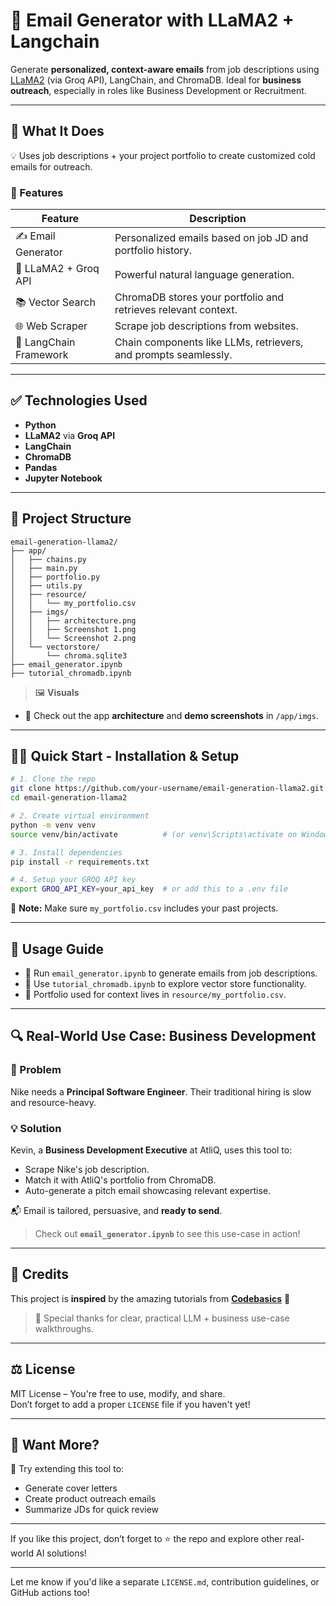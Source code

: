 # 📧 Email Generator with LLaMA2 + Langchain

Generate **personalized, context-aware emails** from job descriptions using [LLaMA2](https://huggingface.co/meta-llama) (via Groq API), LangChain, and ChromaDB. Ideal for **business outreach**, especially in roles like Business Development or Recruitment.

---

## 🧠 What It Does

💡 Uses job descriptions + your project portfolio to create customized cold emails for outreach.

### 🔧 Features

| Feature                | Description                                                                              |
|------------------------|------------------------------------------------------------------------------------------|
| ✍️ Email Generator      | Personalized emails based on job JD and portfolio history.                             |
| 🧠 LLaMA2 + Groq API    | Powerful natural language generation.                                                   |
| 📚 Vector Search        | ChromaDB stores your portfolio and retrieves relevant context.                         |
| 🌐 Web Scraper          | Scrape job descriptions from websites.                                                 |
| 🔗 LangChain Framework  | Chain components like LLMs, retrievers, and prompts seamlessly.                        |

---

## ✅ Technologies Used

- **Python**
- **LLaMA2** via **Groq API**
- **LangChain**
- **ChromaDB**
- **Pandas**
- **Jupyter Notebook**

---

## 📁 Project Structure

```plaintext
email-generation-llama2/
├── app/
│   ├── chains.py
│   ├── main.py
│   ├── portfolio.py
│   ├── utils.py
│   ├── resource/
│   │   └── my_portfolio.csv
│   ├── imgs/
│   │   ├── architecture.png
│   │   ├── Screenshot 1.png
│   │   └── Screenshot 2.png
│   └── vectorstore/
│       └── chroma.sqlite3
├── email_generator.ipynb
├── tutorial_chromadb.ipynb
```

> 🖼️ **Visuals**  
- 📌 Check out the app **architecture** and **demo screenshots** in `/app/imgs`.

---

## 🚶‍♂️ Quick Start - Installation & Setup

```bash
# 1. Clone the repo
git clone https://github.com/your-username/email-generation-llama2.git
cd email-generation-llama2

# 2. Create virtual environment
python -m venv venv
source venv/bin/activate          # (or venv\Scripts\activate on Windows)

# 3. Install dependencies
pip install -r requirements.txt

# 4. Setup your GROQ API key
export GROQ_API_KEY=your_api_key  # or add this to a .env file
```

🧠 **Note:** Make sure `my_portfolio.csv` includes your past projects.

---

## 🚀 Usage Guide

- 🔹 Run `email_generator.ipynb` to generate emails from job descriptions.
- 🔹 Use `tutorial_chromadb.ipynb` to explore vector store functionality.
- 🔹 Portfolio used for context lives in `resource/my_portfolio.csv`.

---

## 🔍 Real-World Use Case: Business Development

### 🏢 Problem
Nike needs a **Principal Software Engineer**. Their traditional hiring is slow and resource-heavy.

### 💡 Solution
Kevin, a **Business Development Executive** at AtliQ, uses this tool to:

- Scrape Nike's job description.
- Match it with AtliQ's portfolio from ChromaDB.
- Auto-generate a pitch email showcasing relevant expertise.

📬 Email is tailored, persuasive, and **ready to send**.

> Check out **`email_generator.ipynb`** to see this use-case in action!

---

## 🙏 Credits

This project is **inspired** by the amazing tutorials from **[Codebasics](https://www.youtube.com/@codebasics)** 🙌  
> 🌟 Special thanks for clear, practical LLM + business use-case walkthroughs.

---

## ⚖️ License

MIT License – You're free to use, modify, and share.  
Don’t forget to add a proper `LICENSE` file if you haven't yet!

---

## 👀 Want More?

🔧 Try extending this tool to:

- Generate cover letters  
- Create product outreach emails  
- Summarize JDs for quick review

---

If you like this project, don’t forget to ⭐️ the repo and explore other real-world AI solutions!

---

Let me know if you'd like a separate `LICENSE.md`, contribution guidelines, or GitHub actions too!

